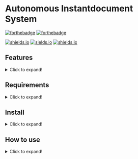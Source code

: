 # Autonomous Instantdocument System

[![forthebadge](https://forthebadge.com/images/badges/made-with-java.svg)](https://forthebadge.com)
[![forthebadge](http://forthebadge.com/images/badges/built-with-love.svg)](http://forthebadge.com)

[![shields.io](https://img.shields.io/github/license/j0giwa/automomous-instantdokument-system)](https://img.shields.io/github/license/j0giwa/automomous-instantdokument-system)
[![sields.io](https://img.shields.io/github/stars/j0giwa/automomous-instantdokument-system)](https://img.shields.io/github/stars/j0giwa/automomous-instantdokument-system)
[![shields.io](https://img.shields.io/github/issues/j0giwa/automomous-instantdokument-system)](https://img.shields.io/github/issues/j0giwa/automomous-instantdokument-system)

## Features
<details>
<summary>Click to expand!</summary>
- Generate LaTeX documents

### Planned Features
<details>
<summary>Click to expand!</summary>
- Customisable LaTeX snippets (preconfigured to produce exams and answers)
- ChatGPT integration to automatically generate new snippets (API-key required)
- Snippet statistics are saved in a database (for example how often a snipped has been used)
- Export database to csv
- Usable via GUI and CLI
</details>
</details>

## Requirements
<details>
<summary>Click to expand!</summary>
- Java17
- pdflatex
</details>

## Install
<details>
<summary>Click to expand!</summary>

### Prebuild jar
COMMING SOON

### Build it yourself
``` bash
mvn package
```
</details>

## How to use
<details>
<summary>Click to expand!</summary>
COMMING SOON
</details>
